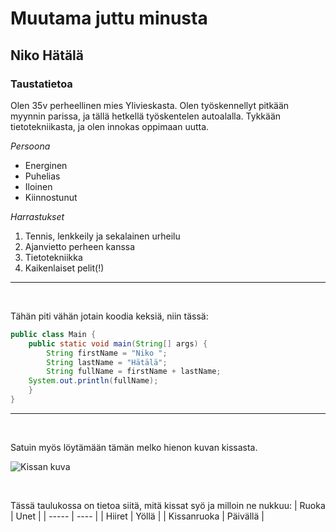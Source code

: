 # Muutama juttu minusta

## Niko Hätälä

### Taustatietoa
Olen 35v perheellinen mies Ylivieskasta. Olen työskennellyt pitkään myynnin parissa, ja tällä hetkellä työskentelen autoalalla. Tykkään tietotekniikasta, ja olen innokas oppimaan uutta.

*Persoona*
- Energinen
- Puhelias
- Iloinen
- Kiinnostunut

*Harrastukset*
1. Tennis, lenkkeily ja sekalainen urheilu
2. Ajanvietto perheen kanssa
3. Tietotekniikka
4. Kaikenlaiset pelit(!)

---

<br>

Tähän piti vähän jotain koodia keksiä, niin tässä:

```java
public class Main {
    public static void main(String[] args) {
        String firstName = "Niko ";
        String lastName = "Hätälä";
        String fullName = firstName + lastName;
    System.out.println(fullName);
    }
}
```

---

<br>

Satuin myös löytämään tämän melko hienon kuvan kissasta.

![Kissan kuva](https://pixabay.com/photos/cat-kitten-pet-animal-lovely-9769723/)

<br>

Tässä taulukossa on tietoa siitä, mitä kissat syö ja milloin ne nukkuu:
| Ruoka | Unet |
| ----- | ---- |
| Hiiret | Yöllä |
| Kissanruoka | Päivällä |